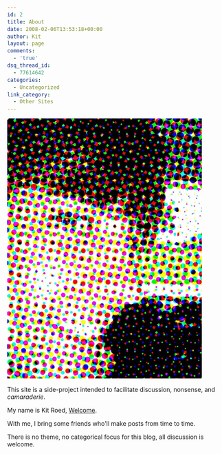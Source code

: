 ```yaml
---
id: 2
title: About
date: 2008-02-06T13:53:18+00:00
author: Kit
layout: page
comments:
  - 'true'
dsq_thread_id:
  - 77614642
categories:
  - Uncategorized
link_category:
  - Other Sites
---
```

![Me](/content/2008/03/profile-pic.jpg)

This site is a side-project intended to facilitate discussion, nonsense, and _camaraderie_.

My name is Kit Roed, [Welcome](/).

With me, I bring some friends who'll make posts from time to time.

There is no theme, no categorical focus for this blog, all discussion is welcome.